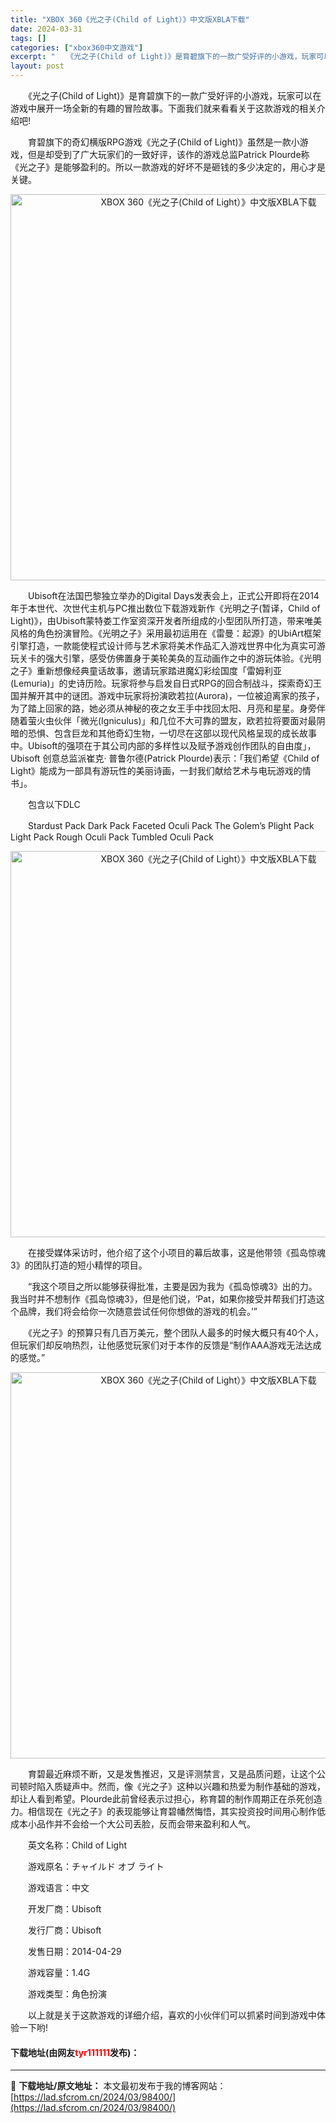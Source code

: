 ```yaml
---
title: "XBOX 360《光之子(Child of Light）》中文版XBLA下载"
date: 2024-03-31
tags: []
categories: ["xbox360中文游戏"]
excerpt: "　　《光之子(Child of Light)》是育碧旗下的一款广受好评的小游戏，玩家可以在游戏中展开一场全新的有趣的冒险故事。下面我们就来看看关于这款游戏的相关介绍吧! 　　育碧旗下的奇幻横版RPG游戏《光之子(Child of Light)》虽然是一款小游戏，但是却受到了广大玩家们的一致好评，该作&hellip;"
layout: post
---
```


 <p>　　《光之子(Child of Light)》是育碧旗下的一款广受好评的小游戏，玩家可以在游戏中展开一场全新的有趣的冒险故事。下面我们就来看看关于这款游戏的相关介绍吧!</p> <p>　　育碧旗下的奇幻横版RPG游戏《光之子(Child of Light)》虽然是一款小游戏，但是却受到了广大玩家们的一致好评，该作的游戏总监Patrick Plourde称《光之子》是能够盈利的。所以一款游戏的好坏不是砸钱的多少决定的，用心才是关键。</p> <p align="center"><img align="" src="https://lad.sfcrom.cn/wp-content/uploads/2024/03/20240330_660841091a6ed.webp" style="border-width: 0px; border-style: solid; width: 618px;" alt="XBOX 360《光之子(Child of Light）》中文版XBLA下载" /></p> <p>　　Ubisoft在法国巴黎独立举办的Digital Days发表会上，正式公开即将在2014年于本世代、次世代主机与PC推出数位下载游戏新作《光明之子(暂译，Child of Light)》，由Ubisoft蒙特娄工作室资深开发者所组成的小型团队所打造，带来唯美风格的角色扮演冒险。《光明之子》采用最初运用在《雷曼：起源》的UbiArt框架引擎打造，一款能使程式设计师与艺术家将美术作品汇入游戏世界中化为真实可游玩关卡的强大引擎，感受仿佛置身于美轮美奂的互动画作之中的游玩体验。《光明之子》重新想像经典童话故事，邀请玩家踏进魔幻彩绘国度「雷姆利亚(Lemuria)」的史诗历险。玩家将参与启发自日式RPG的回合制战斗，探索奇幻王国并解开其中的谜团。游戏中玩家将扮演欧若拉(Aurora)，一位被迫离家的孩子，为了踏上回家的路，她必须从神秘的夜之女王手中找回太阳、月亮和星星。身旁伴随着萤火虫伙伴「微光(Igniculus)」和几位不大可靠的盟友，欧若拉将要面对最阴暗的恐惧、包含巨龙和其他奇幻生物，一切尽在这部以现代风格呈现的成长故事中。Ubisoft的强项在于其公司内部的多样性以及赋予游戏创作团队的自由度」，Ubisoft 创意总监派崔克‧ 普鲁尔德(Patrick Plourde)表示：「我们希望《Child of Light》能成为一部具有游玩性的美丽诗画，一封我们献给艺术与电玩游戏的情书」。</p> <p>　　包含以下DLC</p> <p>　　Stardust Pack Dark Pack Faceted Oculi Pack The Golem&rsquo;s Plight Pack Light Pack Rough Oculi Pack Tumbled Oculi Pack</p> <p align="center"><img align="" src="https://lad.sfcrom.cn/wp-content/uploads/2024/03/20240330_66084109896e2.webp" style="border-width: 0px; border-style: solid; width: 618px;" alt="XBOX 360《光之子(Child of Light）》中文版XBLA下载" /></p> <p>　　在接受媒体采访时，他介绍了这个小项目的幕后故事，这是他带领《孤岛惊魂3》的团队打造的短小精悍的项目。</p> <p>　　&ldquo;我这个项目之所以能够获得批准，主要是因为我为《孤岛惊魂3》出的力。我当时并不想制作《孤岛惊魂3》，但是他们说，&lsquo;Pat，如果你接受并帮我们打造这个品牌，我们将会给你一次随意尝试任何你想做的游戏的机会。&rsquo;&rdquo;</p> <p>　　《光之子》的预算只有几百万美元，整个团队人最多的时候大概只有40个人，但玩家们却反响热烈，让他感觉玩家们对于本作的反馈是&ldquo;制作AAA游戏无法达成的感觉。&rdquo;</p> <p align="center"><img align="" src="https://lad.sfcrom.cn/wp-content/uploads/2024/03/20240330_6608410a1381a.webp" style="border-width: 0px; border-style: solid; width: 618px;" alt="XBOX 360《光之子(Child of Light）》中文版XBLA下载" /></p> <p>　　育碧最近麻烦不断，又是发售推迟，又是评测禁言，又是品质问题，让这个公司顿时陷入质疑声中。然而，像《光之子》这种以兴趣和热爱为制作基础的游戏，却让人看到希望。Plourde此前曾经表示过担心，称育碧的制作周期正在杀死创造力。相信现在《光之子》的表现能够让育碧幡然悔悟，其实投资投时间用心制作低成本小品作并不会给一个大公司丢脸，反而会带来盈利和人气。</p> <p>　　英文名称：Child of Light</p> <p>　　游戏原名：チャイルド オブ ライト</p> <p>　　游戏语言：中文</p> <p>　　开发厂商：Ubisoft</p> <p>　　发行厂商：Ubisoft</p> <p>　　发售日期：2014-04-29</p> <p>　　游戏容量：1.4G</p> <p>　　游戏类型：角色扮演</p> <p>　　以上就是关于这款游戏的详细介绍，喜欢的小伙伴们可以抓紧时间到游戏中体验一下哟!</p> <p><h4>下载地址(由网友<font color="red">tyr111111</font>发布)：</h4></p> 

---
📖 **下载地址/原文地址：** 本文最初发布于我的博客网站：[https://lad.sfcrom.cn/2024/03/98400/](https://lad.sfcrom.cn/2024/03/98400/)
